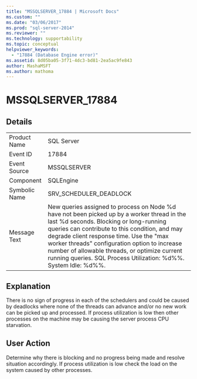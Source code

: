 ```yaml
---
title: "MSSQLSERVER_17884 | Microsoft Docs"
ms.custom: ""
ms.date: "03/06/2017"
ms.prod: "sql-server-2014"
ms.reviewer: ""
ms.technology: supportability
ms.topic: conceptual
helpviewer_keywords: 
  - "17884 (Database Engine error)"
ms.assetid: 8d05ba05-3f71-4dc3-bd81-2ea5ac9fe843
author: MashaMSFT
ms.author: mathoma
---
```

# MSSQLSERVER_17884
    
## Details  
  
|||  
|-|-|  
|Product Name|SQL Server|  
|Event ID|17884|  
|Event Source|MSSQLSERVER|  
|Component|SQLEngine|  
|Symbolic Name|SRV_SCHEDULER_DEADLOCK|  
|Message Text|New queries assigned to process on Node %d have not been picked  up by a worker thread in the last %d seconds. Blocking or long-running queries can contribute to this condition, and may degrade client response time. Use the "max worker threads" configuration option to increase number  of allowable threads, or optimize current running queries.  SQL Process Utilization: %d%%. System Idle: %d%%.|  
  
## Explanation  
 There is no sign of progress in each of the schedulers and could be caused by deadlocks where none of the threads can advance and/or no new work can be picked up and processed. If process utilization is low then other processes on the machine may be causing the server process CPU starvation.  
  
## User Action  
 Determine why there is blocking and no progress being made and resolve situation accordingly. If process utilization is low check the load on the system caused by other processes.  
  
  
